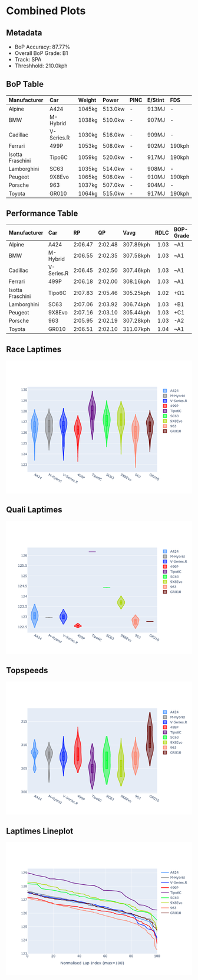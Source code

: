 # Combined Plots

## Metadata

- BoP Accuracy: 87.77%
- Overall BoP Grade: B1
- Track: SPA
- Threshhold: 210.0kph

## BoP Table
| Manufacturer     | Car        | Weight   | Power   | PINC   | E/Stint   | FDS    |
|:-----------------|:-----------|:---------|:--------|:-------|:----------|:-------|
| Alpine           | A424       | 1045kg   | 513.0kw | -      | 913MJ     | -      |
| BMW              | M-Hybrid   | 1038kg   | 510.0kw | -      | 907MJ     | -      |
| Cadillac         | V-Series.R | 1030kg   | 516.0kw | -      | 909MJ     | -      |
| Ferrari          | 499P       | 1053kg   | 508.0kw | -      | 902MJ     | 190kph |
| Isotta Fraschini | Tipo6C     | 1059kg   | 520.0kw | -      | 917MJ     | 190kph |
| Lamborghini      | SC63       | 1035kg   | 514.0kw | -      | 908MJ     | -      |
| Peugeot          | 9X8Evo     | 1065kg   | 508.0kw | -      | 910MJ     | 190kph |
| Porsche          | 963        | 1037kg   | 507.0kw | -      | 904MJ     | -      |
| Toyota           | GR010      | 1064kg   | 515.0kw | -      | 917MJ     | 190kph |

## Performance Table
| Manufacturer     | Car        | RP      | QP      | Vavg      |   RDLC | BOP-Grade   | Match   |
|:-----------------|:-----------|:--------|:--------|:----------|-------:|:------------|:--------|
| Alpine           | A424       | 2:06.47 | 2:02.48 | 307.89kph |   1.03 | ~A1         | 97.73%  |
| BMW              | M-Hybrid   | 2:06.55 | 2:02.35 | 307.58kph |   1.03 | ~A1         | 100.00% |
| Cadillac         | V-Series.R | 2:06.45 | 2:02.50 | 307.46kph |   1.03 | ~A1         | 97.62%  |
| Ferrari          | 499P       | 2:06.18 | 2:02.00 | 308.16kph |   1.03 | ~A1         | 97.41%  |
| Isotta Fraschini | Tipo6C     | 2:07.83 | 2:05.46 | 305.25kph |   1.02 | +Ω1         | 43.33%  |
| Lamborghini      | SC63       | 2:07.06 | 2:03.92 | 306.74kph |   1.03 | +B1         | 85.71%  |
| Peugeot          | 9X8Evo     | 2:07.16 | 2:03.10 | 305.44kph |   1.03 | +C1         | 75.94%  |
| Porsche          | 963        | 2:05.95 | 2:02.19 | 307.28kph |   1.03 | -A2         | 92.18%  |
| Toyota           | GR010      | 2:06.51 | 2:02.10 | 311.07kph |   1.04 | ~A1         | 100.00% |

## Race Laptimes
![Race Laptimes](images/race_violin.png)

## Quali Laptimes
![Quali Laptimes](images/quali_violin.png)

## Topspeeds
![Topspeeds](images/topspeed_violin.png)

## Laptimes Lineplot
![Laptimes Lineplot](images/laptime_line.png)

